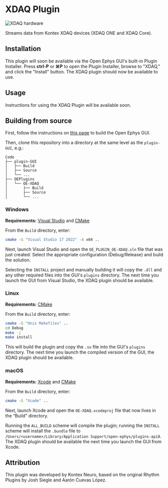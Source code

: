 # XDAQ Plugin

![XDAQ hardware](https://i.shgcdn.com/d17a3299-443e-4441-8bbd-07de7e8fb70f/-/format/auto/-/preview/3000x3000/-/quality/lighter/)

Streams data from Kontex XDAQ devices (XDAQ ONE and XDAQ Core).

## Installation

This plugin will soon be available via the Open Ephys GUI's built-in Plugin Installer. Press **ctrl-P** or **⌘P** to open the Plugin Installer, browse to "XDAQ," and click the "Install" button. The XDAQ plugin should now be available to use.

## Usage

Instructions for using the XDAQ Plugin will be available soon.

## Building from source

First, follow the instructions on [this page](https://open-ephys.github.io/gui-docs/Developer-Guide/Compiling-the-GUI.html) to build the Open Ephys GUI.

Then, clone this repository into a directory at the same level as the `plugin-GUI`, e.g.:
 
```
Code
├── plugin-GUI
│   ├── Build
│   ├── Source
│   └── ...
├── OEPlugins
│   └── OE-XDAQ
│       ├── Build
│       ├── Source
│       └── ...
```

### Windows

**Requirements:** [Visual Studio](https://visualstudio.microsoft.com/) and [CMake](https://cmake.org/install/)

From the `Build` directory, enter:

```bash
cmake -G "Visual Studio 17 2022" -A x64 ..
```

Next, launch Visual Studio and open the `OE_PLUGIN_OE-XDAQ.sln` file that was just created. Select the appropriate configuration (Debug/Release) and build the solution.

Selecting the `INSTALL` project and manually building it will copy the `.dll` and any other required files into the GUI's `plugins` directory. The next time you launch the GUI from Visual Studio, the XDAQ plugin should be available.


### Linux

**Requirements:** [CMake](https://cmake.org/install/)

From the `Build` directory, enter:

```bash
cmake -G "Unix Makefiles" ..
cd Debug
make -j
make install
```

This will build the plugin and copy the `.so` file into the GUI's `plugins` directory. The next time you launch the compiled version of the GUI, the XDAQ plugin should be available.


### macOS

**Requirements:** [Xcode](https://developer.apple.com/xcode/) and [CMake](https://cmake.org/install/)

From the `Build` directory, enter:

```bash
cmake -G "Xcode" ..
```

Next, launch Xcode and open the `OE-XDAQ.xcodeproj` file that now lives in the “Build” directory.

Running the `ALL_BUILD` scheme will compile the plugin; running the `INSTALL` scheme will install the `.bundle` file to `/Users/<username>/Library/Application Support/open-ephys/plugins-api8`. The XDAQ plugin should be available the next time you launch the GUI from Xcode.



## Attribution

This plugin was developed by Kontex Neuro, based on the original Rhythm Plugins by Josh Siegle and Aarón Cuevas López.
